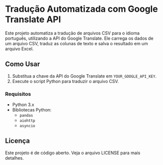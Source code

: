 # Tradução Automatizada com Google Translate API

Este projeto automatiza a tradução de arquivos CSV para o idioma português, utilizando a API do Google Translate. Ele carrega os dados de um arquivo CSV, traduz as colunas de texto e salva o resultado em um arquivo Excel.

## Como Usar

1. Substitua a chave da API do Google Translate em `YOUR_GOOGLE_API_KEY`.
2. Execute o script Python para traduzir o arquivo CSV.

### Requisitos

- Python 3.x
- Bibliotecas Python:
    - `pandas`
    - `aiohttp`
    - `asyncio`

## Licença

Este projeto é de código aberto. Veja o arquivo LICENSE para mais detalhes.
